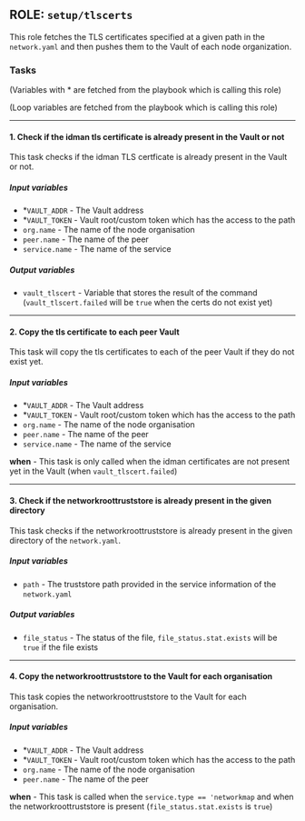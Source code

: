 [//]: # (##############################################################################################)
[//]: # (Copyright Accenture. All Rights Reserved.)
[//]: # (SPDX-License-Identifier: Apache-2.0)
[//]: # (##############################################################################################)

## ROLE: `setup/tlscerts`
This role fetches the TLS certificates specified at a given path in the `network.yaml` and then pushes them to the Vault of each node organization.

### Tasks
(Variables with * are fetched from the playbook which is calling this role)

(Loop variables are fetched from the playbook which is calling this role)

---

#### 1. Check if the idman tls certificate is already present in the Vault or not
This task checks if the idman TLS certficate is already present in the Vault or not.
##### Input variables
- *`VAULT_ADDR` - The Vault address
- *`VAULT_TOKEN` - Vault root/custom token which has the access to the path
- `org.name` - The name of the node organisation
- `peer.name` - The name of the peer
- `service.name` - The name of the service
##### Output variables
- `vault_tlscert` - Variable that stores the result of the command (`vault_tlscert.failed` will be `true` when the certs do not exist yet)

---

#### 2. Copy the tls certificate to each peer Vault
This task will copy the tls certificates to each of the peer Vault if they do not exist yet.
##### Input variables
- *`VAULT_ADDR` - The Vault address
- *`VAULT_TOKEN` - Vault root/custom token which has the access to the path
- `org.name` - The name of the node organisation
- `peer.name` - The name of the peer
- `service.name` - The name of the service

**when** - This task is only called when the idman certificates are not present yet in the Vault (when `vault_tlscert.failed`)

---

#### 3. Check if the networkroottruststore is already present in the given directory
This task checks if the networkroottruststore is already present in the given directory of the `network.yaml`.
##### Input variables
- `path` - The truststore path provided in the service information of the `network.yaml`
##### Output variables
- `file_status` - The status of the file, `file_status.stat.exists` will be `true` if the file exists

---

#### 4. Copy the networkroottruststore to the Vault for each organisation
This task copies the networkroottruststore to the Vault for each organisation.
##### Input variables
- *`VAULT_ADDR` - The Vault address
- *`VAULT_TOKEN` - Vault root/custom token which has the access to the path
- `org.name` - The name of the node organisation
- `peer.name` - The name of the peer

**when** - This task is called when the `service.type == 'networkmap` and when the networkroottruststore is present (`file_status.stat.exists` is `true`)
